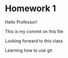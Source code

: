 # Homework 1

Hello Professor!

This is my commit on this file 

Looking forward to this class 

Learning how to use git 

